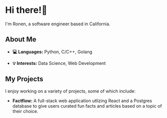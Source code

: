 # Hi there!🙂

I'm Ronen, a software engineer based in California.

## About Me

- **💻 Languages:** Python, C/C++, Golang
<!-- - **🔧 Tools:** React, Flask -->
- **💡 Interests:** Data Science, Web Development

## My Projects

I enjoy working on a variety of projects, some of which include:

- **Factflow:** A full-stack web application utlizing React and a Postgres database to give users curated fun facts and articles based on a topic of their choice.

